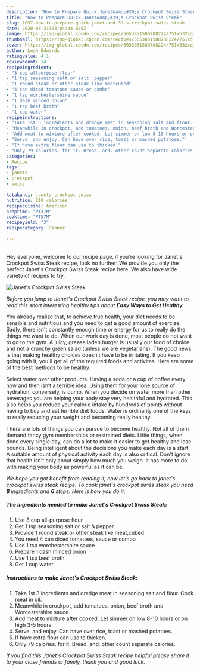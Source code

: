 ```yaml
---
description: "How to Prepare Quick Janet&amp;#39;s Crockpot Swiss Steak"
title: "How to Prepare Quick Janet&amp;#39;s Crockpot Swiss Steak"
slug: 1097-how-to-prepare-quick-janet-and-39-s-crockpot-swiss-steak
date: 2020-08-31T04:04:44.078Z
image: https://img-global.cpcdn.com/recipes/5653851588788224/751x532cq70/janets-crockpot-swiss-steak-recipe-main-photo.jpg
thumbnail: https://img-global.cpcdn.com/recipes/5653851588788224/751x532cq70/janets-crockpot-swiss-steak-recipe-main-photo.jpg
cover: https://img-global.cpcdn.com/recipes/5653851588788224/751x532cq70/janets-crockpot-swiss-steak-recipe-main-photo.jpg
author: Leah Edwards
ratingvalue: 4.1
reviewcount: 14
recipeingredient:
- "3 cup allpurpose flour"
- "1 tsp seasoning salt or salt  pepper"
- "1 round steak or other steak like meatcubed"
- "4 can diced tomatoes sauce or combo"
- "1 tsp worchestershire sauce"
- "1 dash minced onion"
- "1 tsp beef broth"
- "1 cup water"
recipeinstructions:
- "Take 1st 3 ingredients and dredge meat in seasoning salt and flour. Cook meat in oil."
- "Meanwhile in crockpot, add tomatoes. onion, beef broth and Worcestershire sauce."
- "Add meat to mixture after cooked. Let simmer on low 8-10 hours or on high 3-5 hours."
- "Serve. and enjoy. Can have over rice, toast or mashed potatoes."
- "If have extra flour can use to thicken."
- "Only 79 calories. for it. Bread. and. other count separate calories."
categories:
- Recipe
tags:
- janets
- crockpot
- swiss

katakunci: janets crockpot swiss 
nutrition: 210 calories
recipecuisine: American
preptime: "PT37M"
cooktime: "PT57M"
recipeyield: "3"
recipecategory: Dinner

---
```

<br>
Hey everyone, welcome to our recipe page, if you're looking for Janet&#39;s Crockpot Swiss Steak recipe, look no further! We provide you only the perfect Janet&#39;s Crockpot Swiss Steak recipe here. We also have wide variety of recipes to try.
<br>


![Janet&#39;s Crockpot Swiss Steak](https://img-global.cpcdn.com/recipes/5653851588788224/751x532cq70/janets-crockpot-swiss-steak-recipe-main-photo.jpg)

<i>Before you jump to Janet&#39;s Crockpot Swiss Steak recipe, you may want to read this short interesting healthy tips about <strong>Easy Ways to Get Healthy</strong>.</i>

You already realize that, to achieve true health, your diet needs to be sensible and nutritious and you need to get a good amount of exercise. Sadly, there isn't constantly enough time or energy for us to really do the things we want to do. When our work day is done, most people do not want to go to the gym. A juicy, grease laden burger is usually our food of choice and not a crunchy green salad (unless we are vegetarians). The good news is that making healthy choices doesn’t have to be irritating. If you keep going with it, you'll get all of the required foods and activites. Here are some of the best methods to be healthy.

Select water over other products. Having a soda or a cup of coffee every now and then isn’t a terrible idea. Using them for your lone source of hydration, conversely, is dumb. When you decide on water more than other beverages you are helping your body stay very healthful and hydrated. This also helps you reduce your caloric intake by hundreds of points without having to buy and eat terrible diet foods. Water is ordinarily one of the keys to really reducing your weight and becoming really healthy.

There are lots of things you can pursue to become healthy. Not all of them demand fancy gym memberships or restrained diets. Little things, when done every single day, can do a lot to make it easier to get healthy and lose pounds. Being intelligent about the decisions you make each day is a start. A suitable amount of physical activity each day is also critical. Don't ignore that health isn't only about simply how much you weigh. It has more to do with making your body as powerful as it can be. 


<i>We hope you got benefit from reading it, now let's go back to janet&#39;s crockpot swiss steak recipe. To cook janet&#39;s crockpot swiss steak you need <strong>8</strong> ingredients and <strong>6</strong> steps. Here is how you do it.
</i>

##### The ingredients needed to make Janet&#39;s Crockpot Swiss Steak:

1. Use 3 cup all-purpose flour
1. Get 1 tsp seasoning salt or salt &amp; pepper
1. Provide 1 round steak or other steak like meat,cubed
1. You need 4 can diced tomatoes, sauce or combo
1. Use 1 tsp worchestershire sauce
1. Prepare 1 dash minced onion
1. Use 1 tsp beef broth
1. Get 1 cup water


##### Instructions to make Janet&#39;s Crockpot Swiss Steak:

1. Take 1st 3 ingredients and dredge meat in seasoning salt and flour. Cook meat in oil.
1. Meanwhile in crockpot, add tomatoes. onion, beef broth and Worcestershire sauce.
1. Add meat to mixture after cooked. Let simmer on low 8-10 hours or on high 3-5 hours.
1. Serve. and enjoy. Can have over rice, toast or mashed potatoes.
1. If have extra flour can use to thicken.
1. Only 79 calories. for it. Bread. and. other count separate calories.


<i>If you find this Janet&#39;s Crockpot Swiss Steak recipe helpful please share it to your close friends or family, thank you and good luck.</i>
